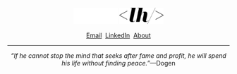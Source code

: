 <p align="center">
  <img src="/public/logo-fff.svg#gh-dark-mode-only" width="100" />
  <img src="/public/logo-000.svg#gh-light-mode-only" width="100" />
</p>

<p align="center">
  <a href="mailto:larryhuynh+work@protonmail.com" target="_blank">Email</a>&nbsp;
  <a href="https://www.linkedin.com/in/larryhuynhdev" target="_blank">LinkedIn</a>&nbsp;
  <a href="https://www.larryhuynh.dev" target="_blank">About</a>
</p>

---

<!--Quote-->
<p align='center'><em>&ldquo;If he cannot stop the mind that seeks after fame and profit, he will spend his life without finding peace.&rdquo;</em>&mdash;Dogen</p>
<!--/Quote-->
